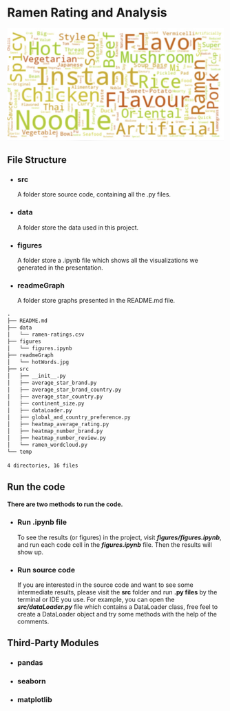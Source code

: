 # Ramen Rating and Analysis

![image-20201209213242108](readmeGraph/hotWords.jpg)

## File Structure

- ### src

  A folder store source code, containing all the .py files. 

- ### data

  A folder store the data used in this project.

- ### figures

  A folder store a .ipynb file which shows all the visualizations we generated in the presentation.
  
- ### readmeGraph

  A folder store graphs presented in the README.md file.


```
.
├── README.md
├── data
│   └── ramen-ratings.csv
├── figures
│   └── figures.ipynb
├── readmeGraph
│   └── hotWords.jpg
├── src
│   ├── __init__.py
│   ├── average_star_brand.py
│   ├── average_star_brand_country.py
│   ├── average_star_country.py
│   ├── continent_size.py
│   ├── dataLoader.py
│   ├── global_and_country_preference.py
│   ├── heatmap_average_rating.py
│   ├── heatmap_number_brand.py
│   ├── heatmap_number_review.py
│   └── ramen_wordcloud.py
└── temp

4 directories, 16 files
```


## Run the code

#### There are two methods to run the code.

- ### **Run .ipynb file**

  To see the results (or figures) in the project, visit ***figures/figures.ipynb***, and run each code cell in the ***figures.ipynb*** file. Then the results will show up.

- ### **Run source code**

  If you are interested in the source code and want to see some intermediate results, please visit the **src** folder and run **.py files** by the terminal or IDE you use. For example, you can open  the ***src/dataLoader.py*** file which contains a DataLoader class, free feel to create a DataLoader object and try some methods with the help of the comments.



## Third-Party Modules

- ### pandas

- ### seaborn

- ### matplotlib